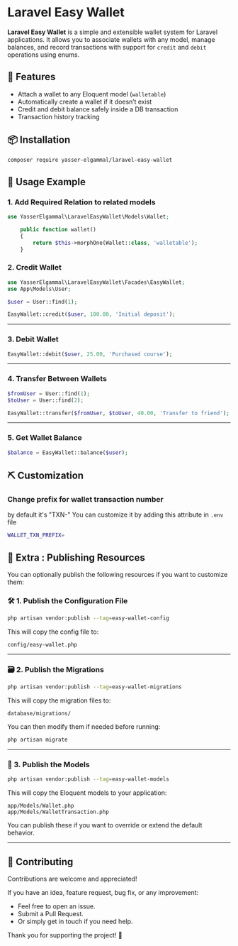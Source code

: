 # Laravel Easy Wallet

**Laravel Easy Wallet** is a simple and extensible wallet system for Laravel applications. It allows you to associate wallets with any model, manage balances, and record transactions with support for `credit` and `debit` operations using enums.

## 🚀 Features

- Attach a wallet to any Eloquent model (`walletable`)
- Automatically create a wallet if it doesn’t exist
- Credit and debit balance safely inside a DB transaction
- Transaction history tracking

## 📦 Installation

```bash
composer require yasser-elgammal/laravel-easy-wallet
```

## 💸 Usage Example

### 1. Add Required Relation to related models

```php
use YasserElgammal\LaravelEasyWallet\Models\Wallet;

    public function wallet()
    {
        return $this->morphOne(Wallet::class, 'walletable');
    }
```

### 2. Credit Wallet

```php
use YasserElgammal\LaravelEasyWallet\Facades\EasyWallet;
use App\Models\User;

$user = User::find(1);

EasyWallet::credit($user, 100.00, 'Initial deposit');
```

---

### 3. Debit Wallet

```php
EasyWallet::debit($user, 25.00, 'Purchased course');
```

---

### 4. Transfer Between Wallets

```php
$fromUser = User::find(1);
$toUser = User::find(2);

EasyWallet::transfer($fromUser, $toUser, 40.00, 'Transfer to friend');
```

---

### 5. Get Wallet Balance

```php
$balance = EasyWallet::balance($user);

```

## ⛏ Customization


### Change prefix for wallet transaction number 
by default it's "TXN-" You can customize it by adding this attribute in `.env` file

```bash
WALLET_TXN_PREFIX=

```
## 🔧 Extra : Publishing Resources

You can optionally publish the following resources if you want to customize them:

### 🛠️ 1. Publish the Configuration File

```bash
php artisan vendor:publish --tag=easy-wallet-config
```

This will copy the config file to:

```
config/easy-wallet.php
```

---

### 🗃️ 2. Publish the Migrations

```bash
php artisan vendor:publish --tag=easy-wallet-migrations
```

This will copy the migration files to:

```
database/migrations/
```

You can then modify them if needed before running:

```bash
php artisan migrate
```

---

### 🧩 3. Publish the Models

```bash
php artisan vendor:publish --tag=easy-wallet-models
```

This will copy the Eloquent models to your application:

```
app/Models/Wallet.php
app/Models/WalletTransaction.php
```

You can publish these if you want to override or extend the default behavior.

---

## 🤝 Contributing

Contributions are welcome and appreciated!

If you have an idea, feature request, bug fix, or any improvement:

* Feel free to open an issue.
* Submit a Pull Request.
* Or simply get in touch if you need help.

Thank you for supporting the project! 🙌
